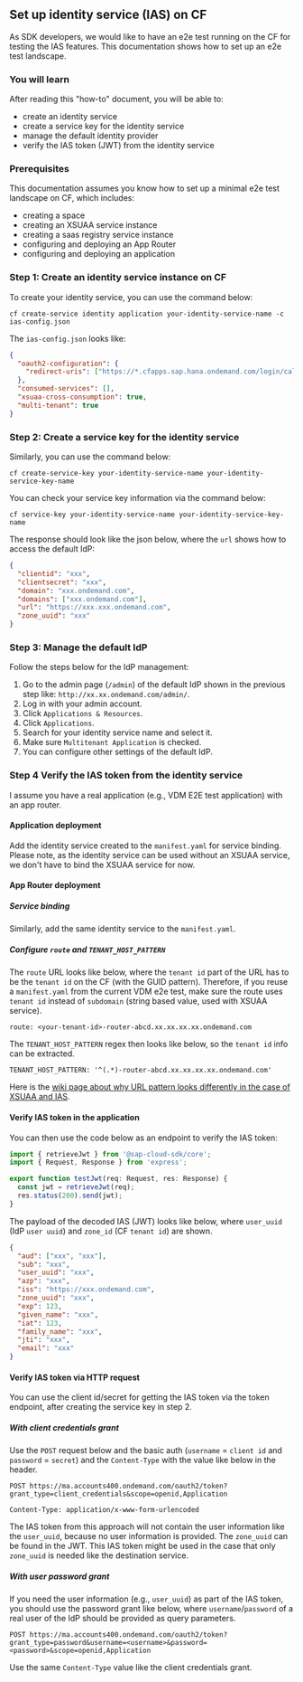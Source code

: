 ## Set up identity service (IAS) on CF

As SDK developers, we would like to have an e2e test running on the CF for testing the IAS features.
This documentation shows how to set up an e2e test landscape.

### You will learn

After reading this "how-to" document, you will be able to:

- create an identity service
- create a service key for the identity service
- manage the default identity provider
- verify the IAS token (JWT) from the identity service

### Prerequisites

This documentation assumes you know how to set up a minimal e2e test landscape on CF, which includes:

- creating a space
- creating an XSUAA service instance
- creating a saas registry service instance
- configuring and deploying an App Router
- configuring and deploying an application

### Step 1: Create an identity service instance on CF

To create your identity service, you can use the command below:

```
cf create-service identity application your-identity-service-name -c ias-config.json
```

The `ias-config.json` looks like:

```json
{
  "oauth2-configuration": {
    "redirect-uris": ["https://*.cfapps.sap.hana.ondemand.com/login/callback"]
  },
  "consumed-services": [],
  "xsuaa-cross-consumption": true,
  "multi-tenant": true
}
```

### Step 2: Create a service key for the identity service

Similarly, you can use the command below:

```
cf create-service-key your-identity-service-name your-identity-service-key-name
```

You can check your service key information via the command below:

```
cf service-key your-identity-service-name your-identity-service-key-name
```

The response should look like the json below, where the `url` shows how to access the default IdP:

```json
{
  "clientid": "xxx",
  "clientsecret": "xxx",
  "domain": "xxx.ondemand.com",
  "domains": ["xxx.ondemand.com"],
  "url": "https://xxx.xxx.ondemand.com",
  "zone_uuid": "xxx"
}
```

### Step 3: Manage the default IdP

Follow the steps below for the IdP management:

1. Go to the admin page (`/admin`) of the default IdP shown in the previous step like: `http://xx.xx.ondemand.com/admin/`.
1. Log in with your admin account.
1. Click `Applications & Resources`.
1. Click `Applications`.
1. Search for your identity service name and select it.
1. Make sure `Multitenant Application` is checked.
1. You can configure other settings of the default IdP.

### Step 4 Verify the IAS token from the identity service

I assume you have a real application (e.g., VDM E2E test application) with an app router.

#### Application deployment

Add the identity service created to the `manifest.yaml` for service binding.
Please note, as the identity service can be used without an XSUAA service, we don't have to bind the XSUAA service for now.

#### App Router deployment

##### Service binding

Similarly, add the same identity service to the `manifest.yaml`.

##### Configure `route` and `TENANT_HOST_PATTERN`

The `route` URL looks like below, where the `tenant id` part of the URL has to be the `tenant id` on the CF (with the GUID pattern).
Therefore, if you reuse a `manifest.yaml` from the current VDM e2e test, make sure the route uses `tenant id` instead of `subdomain` (string based value, used with XSUAA service).

```
route: <your-tenant-id>-router-abcd.xx.xx.xx.xx.ondemand.com
```

The `TENANT_HOST_PATTERN` regex then looks like below, so the `tenant id` info can be extracted.

```
TENANT_HOST_PATTERN: '^(.*)-router-abcd.xx.xx.xx.xx.ondemand.com'
```

Here is the [wiki page about why URL pattern looks differently in the case of XSUAA and IAS](https://wiki.wdf.sap.corp/wiki/pages/viewpage.action?spaceKey=CloudFront&title=IAS+Support+in+Approuter#IASSupportinApprouter-RuntimeURLPatternsandAuthenticationType).

#### Verify IAS token in the application

You can then use the code below as an endpoint to verify the IAS token:

```ts
import { retrieveJwt } from '@sap-cloud-sdk/core';
import { Request, Response } from 'express';

export function testJwt(req: Request, res: Response) {
  const jwt = retrieveJwt(req);
  res.status(200).send(jwt);
}
```

The payload of the decoded IAS (JWT) looks like below, where `user_uuid` (IdP `user uuid`) and `zone_id` (CF `tenant id`) are shown.

```json
{
  "aud": ["xxx", "xxx"],
  "sub": "xxx",
  "user_uuid": "xxx",
  "azp": "xxx",
  "iss": "https://xxx.ondemand.com",
  "zone_uuid": "xxx",
  "exp": 123,
  "given_name": "xxx",
  "iat": 123,
  "family_name": "xxx",
  "jti": "xxx",
  "email": "xxx"
}
```

#### Verify IAS token via HTTP request

You can use the client id/secret for getting the IAS token via the token endpoint, after creating the service key in step 2.

##### With client credentials grant

Use the `POST` request below and the basic auth (`username` = `client id` and `password` = `secret`) and the `Content-Type` with the value like below in the header.

```
POST https://ma.accounts400.ondemand.com/oauth2/token?grant_type=client_credentials&scope=openid,Application
```

```
Content-Type: application/x-www-form-urlencoded
```

The IAS token from this approach will not contain the user information like the `user_uuid`, because no user information is provided.
The `zone_uuid` can be found in the JWT.
This IAS token might be used in the case that only `zone_uuid` is needed like the destination service.

##### With user password grant

If you need the user information (e.g., `user_uuid`) as part of the IAS token, you should use the password grant like below, where `username`/`password` of a real user of the IdP should be provided as query parameters.

```
POST https://ma.accounts400.ondemand.com/oauth2/token?grant_type=password&username=<username>&password=<password>&scope=openid,Application
```

Use the same `Content-Type` value like the client credentials grant.
